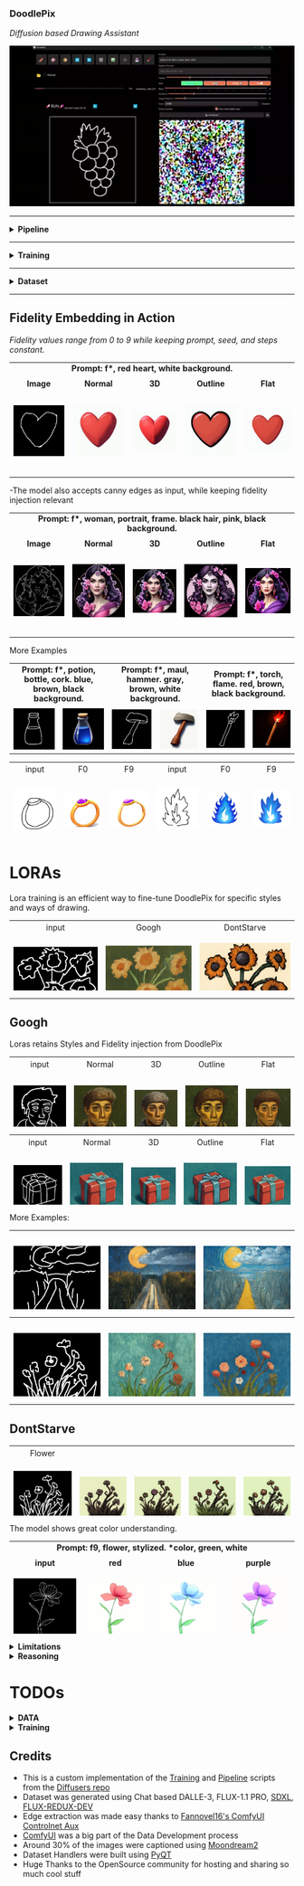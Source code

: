 <h3>DoodlePix</h3>
<p><em>Diffusion based Drawing Assistant</em></p>

<p>
  <a href="assets/DoodlePixy.gif">
    <img src="assets/DoodlePixy.gif" alt="Doodle">
    </a>
</p>

<hr>

<details>
  <summary><strong>Pipeline</strong></summary>
  <ul>
    <li><strong>Inference:</strong> fits in &lt; 4GB</li> <li><strong>Resolution:</strong> 512x512px</li>
    <li><strong>Speed:</strong> ~15 steps/second</li>
  </ul>
</details>

<hr>

<details>
  <summary><strong>Training</strong></summary>
  <ul>
    <li><strong>Base Model:</strong> <a href="https://huggingface.co/stabilityai/stable-diffusion-2-1">StableDiffusion 2.1</a></li>
    <li><strong>Training Requirements:</strong> &lt; 14GB</li> <li><strong>Setup:</strong> NVIDIA RTX4070 12GB (bleeding into shared Windows memory)</li>
  </ul>
  <p>
    <img src="assets/DoodlePix.png" alt="Training Loop" style="width:100%; height:auto; object-fit:contain;">
  </p>
  <p>
    The model leverages an InstructPix2Pix framework adapted for fidelity-controlled image generation from doodle inputs. The training loop processes triplets of (original doodle, edited target image, text prompt with embedded fidelity <code>f[0-9]</code>). Input images are encoded into the latent space via a VAE encoder. The text prompt is processed by a CLIP text encoder, and the extracted fidelity value ($F \in [0.0, 0.9]$) generates a corresponding fidelity embedding via the FidelityMLP. This fidelity embedding modulates the CLIP text embeddings, injecting the desired adherence level.
  </p>
  <p>
    The core diffusion process trains a U-Net to predict the noise ($\epsilon$) added to the VAE-encoded <em>edited target</em> latents. Crucially, the U-Net is conditioned on both the fidelity-modulated text embeddings (via cross-attention) and the VAE-encoded <em>original doodle</em> latents (concatenated channel-wise with the noisy target latents).
  </p>
  <p>
    The optimization objective combines two loss terms:
  </p>
  <ol>
    <li>A reconstruction loss ($||\epsilon - \epsilon_\theta||^2$), minimizing the MSE between the sampled noise ($\epsilon$) and the U-Net's predicted noise ($\epsilon_\theta$).</li>
    <li>A fidelity-aware L1 loss, calculated on decoded images ($P_{i}$), which balances adherence to the original input ($O_{i}$) and the edited target ($E_{i}$) based on the normalized fidelity value $F$: $F \cdot L1(P_{i}, O_{i}) + (1 - F) \cdot L1(P_{i}, E_{i})$.</li>
  </ol>
  <p>
    The total loss drives gradient updates via an AdamW optimizer, simultaneously training the U-Net and the FidelityMLP.
  </p>
  <p>
    This dual-conditioning and dual-loss approach enables fine-grained control over the generated image's Faithfulness and Creativity.
  </p>
</details>

<hr>

<details>
  <summary><strong>Dataset</strong></summary>
  <ul>
    <li><strong>Data Size:</strong> ~4.5k images</li>
    <li><strong>Image Generation:</strong> Dalle-3, Flux-Redux-DEV, SDXL, FLUX-PRO 1.1</li>
    <li><strong>Edge Extraction:</strong> Canny, Fake Scribble, Scribble Xdog, HED soft edge, Manual</li>
    <li><strong>Doodles</strong> were hand-drawn and compose about 20% of the edges</li>
  </ul>
</details>

<hr>

<h2>Fidelity Embedding in Action</h2>
<p><em>Fidelity values range from 0 to 9 while keeping prompt, seed, and steps constant.</em></p>

<table style="width:100%; table-layout: fixed;">
  <tbody>
    <tr>
      <td colspan="5" style="text-align:center; font-weight:bold; font-size:0.9rem; padding-bottom:8px;">
        Prompt: f*, red heart, white background.
      </td>
    </tr>
    <tr>
      <td style="text-align:center;">
        <strong>Image</strong><br>
        <img src="assets/heart.png" alt="Heart Image" style="width:150px; height:150px; object-fit:contain;">
      </td>
      <td style="text-align:center;">
        <strong>Normal</strong><br>
        <img src="assets/Heart.gif" alt="Heart Normal" style="width:150px; height:150px; object-fit:contain;">
      </td>
      <td style="text-align:center;">
        <strong>3D</strong><br>
        <img src="assets/Heart3D.gif" alt="Heart 3D" style="width:150px; height:150px; object-fit:contain;">
      </td>
      <td style="text-align:center;">
        <strong>Outline</strong><br>
        <img src="assets/HeartOutline.gif" alt="Heart Outline" style="width:150px; height:150px; object-fit:contain;">
      </td>
      <td style="text-align:center;">
        <strong>Flat</strong><br>
        <img src="assets/HeartFlat.gif" alt="Heart Flat" style="width:150px; height:150px; object-fit:contain;">
      </td>
    </tr>
  </tbody>
</table>

<p>-The model also accepts canny edges as input, while keeping fidelity injection relevant</p>

<table style="width:100%; table-layout: fixed;">
  <tbody>
    <tr>
      <td colspan="5" style="text-align:center; font-weight:bold; font-size:0.9rem; padding-bottom:8px;">
        Prompt: f*, woman, portrait, frame. black hair, pink, black background.
      </td>
    </tr>
    <tr>
      <td style="text-align:center;">
        <strong>Image</strong><br>
        <img src="assets/woman.png" alt="Woman Image" style="width:150px; height:150px; object-fit:contain;">
      </td>
      <td style="text-align:center;">
        <strong>Normal</strong><br>
        <img src="assets/WomanNormal.gif" alt="Woman Normal" style="width:150px; height:150px; object-fit:contain;">
      </td>
      <td style="text-align:center;">
        <strong>3D</strong><br>
        <img src="assets/Woman3D.gif" alt="Woman 3D" style="width:150px; height:150px; object-fit:contain;">
      </td>
      <td style="text-align:center;">
        <strong>Outline</strong><br>
        <img src="assets/WomanOutline.gif" alt="Woman Outline" style="width:150px; height:150px; object-fit:contain;">
      </td>
      <td style="text-align:center;">
        <strong>Flat</strong><br>
        <img src="assets/WomanFlat.gif" alt="Woman Flat" style="width:150px; height:150px; object-fit:contain;">
      </td>
    </tr>
  </tbody>
</table>

<p>More Examples</p>

<table style="width:100%; table-layout: fixed;">
  <tbody>
    <tr>
      <td colspan="2" style="text-align:center; font-weight:bold; font-size:0.9rem; padding-bottom:8px;">
        Prompt: f*, potion, bottle, cork. blue, brown, black background.
      </td>
      <td colspan="2" style="text-align:center; font-weight:bold; font-size:0.9rem; padding-bottom:8px;">
        Prompt: f*, maul, hammer. gray, brown, white background.
      </td>
      <td colspan="2" style="text-align:center; font-weight:bold; font-size:0.9rem; padding-bottom:8px;">
        Prompt: f*, torch, flame. red, brown, black background.
      </td>
    </tr>
    <tr>
      <td style="text-align:center;">
        <img src="assets/potion.png" alt="Potion Image" style="width:100%; max-width:150px; height:auto; object-fit:contain;">
      </td>
      <td style="text-align:center;">
        <img src="assets/PotionSingle.gif" alt="Potion Normal" style="width:100%; max-width:150px; height:auto; object-fit:contain;">
      </td>
      <td style="text-align:center;">
        <img src="assets/maul.png" alt="Maul Image" style="width:100%; max-width:150px; height:auto; object-fit:contain;">
      </td>
      <td style="text-align:center;">
        <img src="assets/maulNormal.gif" alt="Maul Normal" style="width:100%; max-width:150px; height:auto; object-fit:contain;">
      </td>
      <td style="text-align:center;">
        <img src="assets/torch.png" alt="Torch Image" style="width:100%; max-width:150px; height:auto; object-fit:contain;">
      </td>
      <td style="text-align:center;">
        <img src="assets/TorchSingle.gif" alt="Torch Normal" style="width:100%; max-width:150px; height:auto; object-fit:contain;">
      </td>
    </tr>
  </tbody>
</table>

<table style="width:100%; height: 140px; table-layout: fixed;">
  <tbody>
    <tr>
      <td colspan="6" style="text-align:center; font-weight:italic; font-size:0.9rem; padding-bottom:0px;">
        </td>
    </tr>
    <tr>
      <td style="text-align:center;">
        input<br>
        <img src="assets/ringIn.png" alt="Input" style="width:120px; height:120px; object-fit:contain;">
      </td>
      <td style="text-align:center;">
        F0<br>
        <img src="assets/ringF0.webp" alt="Googh" style="width:120px; height:120px; object-fit:contain;">
      </td>
      <td style="text-align:center;">
        F9<br>
        <img src="assets/ringF9.webp" alt="DontStarve" style="width:120px; height:120px; object-fit:contain;">
      </td>
      <td style="text-align:center;">
        input<br>
        <img src="assets/fireIn.png" alt="Input" style="width:120px; height:120px; object-fit:contain;">
      </td>
      <td style="text-align:center;">
        F0<br>
        <img src="assets/fireF0.webp" alt="Googh" style="width:120px; height:120px; object-fit:contain;">
      </td>
      <td style="text-align:center;">
        F9<br>
        <img src="assets/fireF9.webp" alt="DontStarve" style="width:120px; height:120px; object-fit:contain;">
      </td>
    </tr>
  </tbody>
</table>

<h1>LORAs</h1>
<p>Lora training is an efficient way to fine-tune DoodlePix for specific styles and ways of drawing.</p>

<table style="width:100%; height: 124px; table-layout: fixed;">
  <tbody>
    <tr>
      <td colspan="3" style="text-align:center; font-weight:italic; font-size:0.9rem; padding-bottom:0px;">
        </td>
    </tr>
    <tr>
      <td style="text-align:center;">
        input<br>
        <img src="assets/Googh/sunflower_DR.png" alt="Input" style="width:200px; height:200px; object-fit:contain;">
      </td>
      <td style="text-align:center;">
        Googh<br>
        <img src="assets/Googh/sunflower_0.png" alt="Googh" style="width:200px; height:200px; object-fit:contain;">
      </td>
      <td style="text-align:center;">
        DontStarve<br>
        <img src="assets/DontStarve/SunFlowers_4.png" alt="DontStarve" style="width:200px; height:200px; object-fit:contain;">
      </td>
    </tr>
    <tr>
      <td style="text-align:center;">
        input<br>
        <img src="assets/Googh/gift_DR.png" alt="Input" style="width:200px; height:200px; object-fit:contain;">
      </td>
      <td style="text-align:center;">
        Googh<br>
        <img src="assets/Googh/gift_3.png" alt="Googh" style="width:200px; height:200px; object-fit:contain;">
      </td>
      <td style="text-align:center;">
        DontStarve<br>
        <img src="assets/DontStarve/gift_20.png" alt="DontStarve" style="width:200px; height:200px; object-fit:contain;">
      </td>
    </tr>
  </tbody>
</table>

<hr>

<h2>Googh</h2>
<p>Loras retains Styles and Fidelity injection from DoodlePix</p>

<table style="width:100%; height: 124px; table-layout: fixed;">
  <tbody>
    <tr>
      <td colspan="5" style="text-align:center; font-weight:italic; font-size:0.9rem; padding-bottom:0px;">
        </td>
    </tr>
    <tr>
      <td style="text-align:center;">
        input<br>
        <img src="assets/Googh/man_DR2.png" alt="Input" style="width:150px; height:150px; object-fit:contain;">
      </td>
      <td style="text-align:center;">
        Normal<br>
        <img src="assets/Googh/manNormal.png" alt="Normal" style="width:150px; height:150px; object-fit:contain;">
      </td>
      <td style="text-align:center;">
        3D<br>
        <img src="assets/Googh/man3D.png" alt="3D" style="width:150px; height:150px; object-fit:contain;">
      </td>
      <td style="text-align:center;">
        Outline<br>
        <img src="assets/Googh/manOutline.png" alt="Outline" style="width:150px; height:150px; object-fit:contain;">
      </td>
      <td style="text-align:center;">
        Flat<br>
        <img src="assets/Googh/manFlat.png" alt="Flat" style="width:150px; height:150px; object-fit:contain;">
      </td>
    </tr>
    <tr>
      <td style="text-align:center;">
        Low Fidelity<br>
        <img src="assets/Googh/man_3.png" alt="Low Fidelity" style="width:150px; height:150px; object-fit:contain;">
      </td>
      <td style="text-align:center;">
        High Fidelity<br>
        <img src="assets/Googh/manFidelity7.png" alt="High Fidelity" style="width:150px; height:150px; object-fit:contain;">
      </td>
      <td colspan="3"></td>
    </tr>
  </tbody>
</table>

<table style="width:100%; height: 124px; table-layout: fixed;">
  <tbody>
    <tr>
      <td colspan="5" style="text-align:center; font-weight:italic; font-size:0.9rem; padding-bottom:0px;">
        </td>
    </tr>
    <tr>
      <td style="text-align:center;">
        input<br>
        <img src="assets/Googh/gift_DR.png" alt="Input" style="width:150px; height:150px; object-fit:contain;">
      </td>
      <td style="text-align:center;">
        Normal<br>
        <img src="assets/Googh/giftNormal.png" alt="Normal" style="width:150px; height:150px; object-fit:contain;">
      </td>
      <td style="text-align:center;">
        3D<br>
        <img src="assets/Googh/gift3D.png" alt="3D" style="width:150px; height:150px; object-fit:contain;">
      </td>
      <td style="text-align:center;">
        Outline<br>
        <img src="assets/Googh/giftOutline.png" alt="Outline" style="width:150px; height:150px; object-fit:contain;">
      </td>
      <td style="text-align:center;">
        Flat<br>
        <img src="assets/Googh/giftFlat.png" alt="Flat" style="width:150px; height:150px; object-fit:contain;">
      </td>
    </tr>
  </tbody>
</table>

<p>More Examples:</p>

<table style="width:100%; height: 140px; table-layout: fixed;">
  <tbody>
    <tr>
      <td colspan="3" style="text-align:center; font-weight:italic; font-size:0.9rem; padding-bottom:0px;">
        </td>
    </tr>
    <tr>
      <td style="text-align:center;">
        <img src="assets/Googh/road_DR.png" alt="Input" style="width:200px; height:200px; object-fit:contain;">
      </td>
      <td style="text-align:center;">
        <img src="assets/Googh/road4.png" alt="Normal" style="width:200px; height:200px; object-fit:contain;">
      </td>
      <td style="text-align:center;">
        <img src="assets/Googh/road5.png" alt="3D" style="width:200px; height:200px; object-fit:contain;">
      </td>
    </tr>
    <tr>
      <td style="text-align:center;">
        <img src="assets/Googh/road7.png" alt="Outline" style="width:200px; height:200px; object-fit:contain;">
      </td>
      <td style="text-align:center;">
        <img src="assets/Googh/road6.png" alt="Flat" style="width:200px; height:200px; object-fit:contain;">
      </td>
      <td style="text-align:center;">
        <img src="assets/Googh/road3.png" alt="Flat" style="width:200px; height:200px; object-fit:contain;">
      </td>
    </tr>
  </tbody>
</table>

<table style="width:100%; height: 140px; table-layout: fixed;">
  <tbody>
    <tr>
      <td colspan="3" style="text-align:center; font-weight:italic; font-size:0.9rem; padding-bottom:0px;">
         </td>
    </tr>
    <tr>
      <td style="text-align:center;">
        <img src="assets/Googh/flower_DR.png" alt="Input" style="width:200px; height:200px; object-fit:contain;">
      </td>
      <td style="text-align:center;">
        <img src="assets/Googh/flower1.png" alt="Normal" style="width:200px; height:200px; object-fit:contain;">
      </td>
      <td style="text-align:center;">
        <img src="assets/Googh/flower2.png" alt="3D" style="width:200px; height:200px; object-fit:contain;">
      </td>
    </tr>
    <tr>
      <td style="text-align:center;">
        <img src="assets/Googh/flower3.png" alt="Outline" style="width:200px; height:200px; object-fit:contain;">
      </td>
      <td style="text-align:center;">
        <img src="assets/Googh/flower4.png" alt="Flat" style="width:200px; height:200px; object-fit:contain;">
      </td>
      <td style="text-align:center;">
        <img src="assets/Googh/flower5.png" alt="Flat" style="width:200px; height:200px; object-fit:contain;">
      </td>
    </tr>
  </tbody>
</table>

<hr>

<h2>DontStarve</h2>

<table style="width:100%; height: 124px; table-layout: fixed;">
  <tbody>
    <tr>
      <td colspan="5" style="text-align:center; font-weight:italic; font-size:0.9rem; padding-bottom:0px;">
        </td>
    </tr>
    <tr>
      <td style="text-align:center;">
        Flower<br>
        <img src="assets/DontStarve/flower_DR.png" alt="Input" style="width:150px; height:150px; object-fit:contain;">
      </td>
      <td style="text-align:center;">
        <br>
        <img src="assets/DontStarve/flower (1).png" alt="Normal" style="width:150px; height:150px; object-fit:contain;">
      </td>
      <td style="text-align:center;">
        <br>
        <img src="assets/DontStarve/flower (2).png" alt="Normal" style="width:150px; height:150px; object-fit:contain;">
      </td>
      <td style="text-align:center;">
        <br>
        <img src="assets/DontStarve/flower (3).png" alt="Normal" style="width:150px; height:150px; object-fit:contain;">
      </td>
      <td style="text-align:center;">
        <br>
        <img src="assets/DontStarve/flower (4).png" alt="Normal" style="width:150px; height:150px; object-fit:contain;">
      </td>
    </tr>
    <tr>
      <td style="text-align:center;">
        Gift<br>
        <img src="assets/DontStarve/gift_DR.png" alt="Input" style="width:150px; height:150px; object-fit:contain;">
      </td>
      <td style="text-align:center;">
        <br>
        <img src="assets/DontStarve/gift_14.png" alt="Normal" style="width:150px; height:150px; object-fit:contain;">
      </td>
      <td style="text-align:center;">
        <br>
        <img src="assets/DontStarve/gift_15.png" alt="Normal" style="width:150px; height:150px; object-fit:contain;">
      </td>
      <td style="text-align:center;">
        <br>
        <img src="assets/DontStarve/gift_16.png" alt="Normal" style="width:150px; height:150px; object-fit:contain;">
      </td>
      <td style="text-align:center;">
        <br>
        <img src="assets/DontStarve/gift_17.png" alt="Normal" style="width:150px; height:150px; object-fit:contain;">
      </td>
     </tr> <tr>
      <td style="text-align:center;">
        Carrot<br>
        <img src="assets/DontStarve/carrot_DR.png" alt="Input" style="width:150px; height:150px; object-fit:contain;">
      </td>
      <td style="text-align:center;">
        <br>
        <img src="assets/DontStarve/carrot_0.png" alt="Normal" style="width:150px; height:150px; object-fit:contain;">
      </td>
      <td style="text-align:center;">
        <br>
        <img src="assets/DontStarve/carrot_1.png" alt="Normal" style="width:150px; height:150px; object-fit:contain;">
      </td>
      <td style="text-align:center;">
        <br>
        <img src="assets/DontStarve/carrot_4.png" alt="Normal" style="width:150px; height:150px; object-fit:contain;">
      </td>
      <td style="text-align:center;">
        <br>
        <img src="assets/DontStarve/carrot_6.png" alt="Normal" style="width:150px; height:150px; object-fit:contain;">
      </td>
    </tr>
    <tr>
      <td style="text-align:center;">
        Rope<br>
        <img src="assets/DontStarve/rope_DR.png" alt="Input" style="width:150px; height:150px; object-fit:contain;">
      </td>
      <td style="text-align:center;">
        <br>
        <img src="assets/DontStarve/rope_0.png" alt="Normal" style="width:150px; height:150px; object-fit:contain;">
      </td>
      <td style="text-align:center;">
        <br>
        <img src="assets/DontStarve/rope_3.png" alt="Normal" style="width:150px; height:150px; object-fit:contain;">
      </td>
      <td style="text-align:center;">
        <br>
        <img src="assets/DontStarve/rope_4.png" alt="Normal" style="width:150px; height:150px; object-fit:contain;">
      </td>
      <td style="text-align:center;">
        <br>
        <img src="assets/DontStarve/rope_5.png" alt="Normal" style="width:150px; height:150px; object-fit:contain;">
      </td>
    </tr>
    <tr>
      <td style="text-align:center;">
        Potato<br>
        <img src="assets/DontStarve/potato_DR.png" alt="Input" style="width:150px; height:150px; object-fit:contain;">
      </td>
      <td style="text-align:center;">
        <br>
        <img src="assets/DontStarve/potato_0.png" alt="Normal" style="width:150px; height:150px; object-fit:contain;">
      </td>
      <td style="text-align:center;">
        <br>
        <img src="assets/DontStarve/potato_1.png" alt="Normal" style="width:150px; height:150px; object-fit:contain;">
      </td>
      <td style="text-align:center;">
        <br>
        <img src="assets/DontStarve/potato_5.png" alt="Normal" style="width:150px; height:150px; object-fit:contain;">
      </td>
      <td style="text-align:center;">
        <br>
        <img src="assets/DontStarve/potato_6.png" alt="Normal" style="width:150px; height:150px; object-fit:contain;">
      </td>
    </tr>
    <tr>
      <td style="text-align:center;">
        Heart<br>
        <img src="assets/heart.png" alt="Input" style="width:150px; height:150px; object-fit:contain;">
      </td>
      <td style="text-align:center;">
        <br>
        <img src="assets/DontStarve/heart_1.png" alt="Normal" style="width:150px; height:150px; object-fit:contain;">
      </td>
      <td style="text-align:center;">
        <br>
        <img src="assets/DontStarve/heart_0.png" alt="Normal" style="width:150px; height:150px; object-fit:contain;">
      </td>
      <td style="text-align:center;">
        <br>
        <img src="assets/DontStarve/heart_2.png" alt="Normal" style="width:150px; height:150px; object-fit:contain;">
      </td>
      <td style="text-align:center;">
        <br>
        <img src="assets/DontStarve/heart_4.png" alt="Normal" style="width:150px; height:150px; object-fit:contain;">
      </td>
    </tr>
    <tr>
      <td style="text-align:center;">
        Axe<br>
        <img src="assets/axe.png" alt="Input" style="width:150px; height:150px; object-fit:contain;">
      </td>
      <td style="text-align:center;">
        <br>
        <img src="assets/DontStarve/axe_0.png" alt="Normal" style="width:150px; height:150px; object-fit:contain;">
      </td>
      <td style="text-align:center;">
        <br>
        <img src="assets/DontStarve/axe_2.png" alt="Normal" style="width:150px; height:150px; object-fit:contain;">
      </td>
      <td style="text-align:center;">
        <br>
        <img src="assets/DontStarve/axe_3.png" alt="Normal" style="width:150px; height:150px; object-fit:contain;">
      </td>
      <td style="text-align:center;">
        <br>
        <img src="assets/DontStarve/axe_5.png" alt="Normal" style="width:150px; height:150px; object-fit:contain;">
      </td>
    </tr>
    <tr>
      <td style="text-align:center;">
        Potion<br>
        <img src="assets/potion.png" alt="Input" style="width:150px; height:150px; object-fit:contain;">
      </td>
      <td style="text-align:center;">
        <br>
        <img src="assets/DontStarve/potion_0.png" alt="Normal" style="width:150px; height:150px; object-fit:contain;">
      </td>
      <td style="text-align:center;">
        <br>
        <img src="assets/DontStarve/potion_5.png" alt="Normal" style="width:150px; height:150px; object-fit:contain;">
      </td>
      <td style="text-align:center;">
        <br>
        <img src="assets/DontStarve/potion_8.png" alt="Normal" style="width:150px; height:150px; object-fit:contain;">
      </td>
      <td style="text-align:center;">
        <br>
        <img src="assets/DontStarve/potion_10.png" alt="Normal" style="width:150px; height:150px; object-fit:contain;">
      </td>
    </tr>
    <tr>
      <td style="text-align:center;">
        Torch<br>
        <img src="assets/torch.png" alt="Input" style="width:150px; height:150px; object-fit:contain;">
      </td>
      <td style="text-align:center;">
        <br>
        <img src="assets/DontStarve/torch_0.png" alt="Normal" style="width:150px; height:150px; object-fit:contain;">
      </td>
      <td style="text-align:center;">
        <br>
        <img src="assets/DontStarve/torch_1.png" alt="Normal" style="width:150px; height:150px; object-fit:contain;">
      </td>
      <td style="text-align:center;">
        <br>
        <img src="assets/DontStarve/torch_2.png" alt="Normal" style="width:150px; height:150px; object-fit:contain;">
      </td>
      <td style="text-align:center;">
        <br>
        <img src="assets/DontStarve/torch_3.png" alt="Normal" style="width:150px; height:150px; object-fit:contain;">
      </td>
    </tr>
  </tbody>
</table>

<p>The model shows great color understanding.</p>

<table style="width:100%; height: 164px; table-layout: fixed;">
  <tbody>
    <tr>
      <td colspan="4" style="text-align:center; font-weight:bold; font-size:0.9rem; padding-bottom:8px;"> Prompt: f9, flower, stylized. *color, green, white
      </td>
    </tr>
    <tr>
      <td style="text-align:center;">
        <strong>input</strong><br>
        <img src="assets/flowerInput.png" alt="Flower Input" style="width:150px; height:150px; object-fit:contain;">
      </td>
      <td style="text-align:center;">
        <strong>red</strong><br>
        <img src="assets/flower2.png" alt="Flower red" style="width:150px; height:150px; object-fit:contain;">
      </td>
      <td style="text-align:center;">
        <strong>blue</strong><br>
        <img src="assets/flower3.png" alt="Flower light blue" style="width:150px; height:150px; object-fit:contain;">
      </td>
      <td style="text-align:center;">
        <strong>purple</strong><br>
        <img src="assets/flower4.png" alt="Flower purple" style="width:150px; height:150px; object-fit:contain;">
      </td>
    </tr>
    <tr>
      <td style="text-align:center;">
        <strong>green</strong><br>
        <img src="assets/flower1.png" alt="Flower green" style="width:150px; height:150px; object-fit:contain;">
      </td>
      <td style="text-align:center;">
        <strong>cyan</strong><br>
        <img src="assets/flower6.png" alt="Flower cyan" style="width:150px; height:150px; object-fit:contain;">
      </td>
      <td style="text-align:center;">
        <strong>yellow</strong><br>
        <img src="assets/flower7.png" alt="Flower light green" style="width:150px; height:150px; object-fit:contain;">
      </td>
      <td style="text-align:center;">
        <strong>orange</strong><br>
        <img src="assets/flower8.png" alt="Flower orange" style="width:150px; height:150px; object-fit:contain;">
      </td>
    </tr>
  </tbody>
</table>

<details>
  <summary><strong>Limitations</strong></summary>
  <ul>
    <li>The <strong>Model</strong> was trained mainly on objects, items. Things rather than Characters.</li>
    <li>It inherits most of the limitations of the StableDiffusion 2.1 model.</li>
  </ul>
</details>

<details>
  <summary><strong>Reasoning</strong></summary>
  <p>
    The objective is to train a model able to take drawings as inputs.
  </p>
  <p>
    While most models and controlnets were trained using canny or similar line extractors as inputs (which focuses on the most prominent lines in an image),
  drawings are made with intention. A few squiggly lines placed in the right place can sometimes deliver a much better idea of what's being represented in the image:
  </p>
  <table style="width: 60%; table-layout: fixed; margin-left: auto; margin-right: auto;"> <tbody>
      <tr>
        <td style="text-align: center;">
          <strong>Drawing</strong><br>
          <img src="assets/alien/alienDrawing.png" alt="Drawing" style="width: 60%; max-width: 240px; height: auto; object-fit: contain;">
        </td>
        <td style="text-align: center;">
          <strong>Canny</strong><br>
          <img src="assets/alien/alienCanny.png" alt="Canny" style="width: 60%; max-width: 240px; height: auto; object-fit: contain;">
        </td>
      </tr>
    </tbody>
  </table>
  <p>
    Although the InstructPix2Pix pipeline supports an ImageGuidance factor to control adherence to the input image, it tends to follow the drawing too strictly at higher values while losing compositional nuances at lower values.
  </p>
</details>

<h1>TODOs</h1>

<details>
  <summary><strong>DATA</strong></summary>
  <ul>
    <li>[ ] Increase amount of hand-drawn line inputs</li>
    <li>[X] Smaller-Bigger subject variations</li>
    <li>[ ] Background Variations</li>
    <li>[ ] Increase Flat style references</li>
    <li>[ ] Improve color matches in prompts</li>
    <li>[ ] Clean up</li>
  </ul>
</details>

<details>
  <summary><strong>Training</strong></summary>
  <ul>
    <li>[ ] Release V1.</li>
    <li>[ ] Release DoodleCharacters (DoodlePix but for characters)</li>
    <li>[X] Release Training code</li>
    <li>[X] Release Lora Training code</li>
  </ul>
</details>

<h2>Credits</h2>
<ul>
  <li>This is a custom implementation of the <a href="https://github.com/huggingface/diffusers/blob/main/examples/instruct_pix2pix/train_instruct_pix2pix.py">Training</a> and <a href="https://github.com/huggingface/diffusers/blob/main/src/diffusers/pipelines/stable_diffusion/pipeline_stable_diffusion_instruct_pix2pix.py">Pipeline</a> scripts from the <a href="https://github.com/huggingface/diffusers">Diffusers repo</a></li>
  <li>Dataset was generated using Chat based DALLE-3, FLUX-1.1 PRO, <a href="https://huggingface.co/stabilityai/stable-diffusion-xl-base-1.0">SDXL</a>, <a href="https://huggingface.co/black-forest-labs/FLUX.1-Redux-dev">FLUX-REDUX-DEV</a></li>
  <li>Edge extraction was made easy thanks to <a href="https://github.com/Fannovel16/comfyui_controlnet_aux">Fannovel16's ComfyUI Controlnet Aux</a></li>
  <li><a href="https://www.comfy.org/">ComfyUI</a> was a big part of the Data Development process</li>
  <li>Around 30% of the images were captioned using <a href="https://huggingface.co/vikhyatk/moondream2">Moondream2</a></li>
  <li>Dataset Handlers were built using <a href="https://doc.qt.io/qtforpython-6/index.html">PyQT</a></li>
  <li>Huge Thanks to the OpenSource community for hosting and sharing so much cool stuff</li>
</ul>

